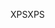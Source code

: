 <span data-ttu-id="56518-101">XPS</span><span class="sxs-lookup"><span data-stu-id="56518-101">XPS</span></span>